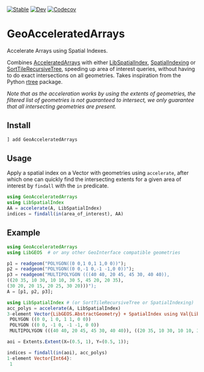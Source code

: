 
[![Stable](https://img.shields.io/badge/docs-stable-blue.svg)](https://evetion.github.io/GeoAcceleratedArrays.jl/stable)
[![Dev](https://img.shields.io/badge/docs-dev-blue.svg)](https://evetion.github.io/GeoAcceleratedArrays.jl/dev)
[![Codecov](https://codecov.io/gh/evetion/GeoAcceleratedArrays.jl/branch/master/graph/badge.svg)](https://codecov.io/gh/evetion/GeoAcceleratedArrays.jl)

# GeoAcceleratedArrays
Accelerate Arrays using Spatial Indexes.

Combines [AcceleratedArrays](https://github.com/andyferris/AcceleratedArrays.jl) with either [LibSpatialIndex](https://github.com/JuliaGeo/LibSpatialIndex.jl), [SpatialIndexing](https://github.com/alyst/SpatialIndexing.jl) or [SortTileRecursiveTree](https://github.com/maxfreu/SortTileRecursiveTree.jl), speeding up area of interest queries, without having to do exact intersections on all geometries.
Takes inspiration from the Python [rtree](https://github.com/Toblerity/rtree) package.

*Note that as the acceleration works by using the extents of geometries, the filtered list of geometries is not guaranteed to intersect, we only guarantee that all intersecting geometries are present.*

## Install
```julia
] add GeoAcceleratedArrays
```

## Usage
Apply a spatial index on a Vector with geometries using `accelerate`, after which one can quickly find the intersecting extents for a given area of interest by `findall` with the `in` predicate.

```julia
using GeoAcceleratedArrays
using LibSpatialIndex
AA = accelerate(A, LibSpatialIndex)
indices = findall(in(area_of_interest), AA)
```

## Example
```julia
using GeoAcceleratedArrays
using LibGEOS  # or any other GeoInterface compatible geometries

p1 = readgeom("POLYGON((0 0,1 0,1 1,0 0))");
p2 = readgeom("POLYGON((0 0,-1 0,-1 -1,0 0))");
p3 = readgeom("MULTIPOLYGON (((40 40, 20 45, 45 30, 40 40)),
((20 35, 10 30, 10 10, 30 5, 45 20, 20 35),
(30 20, 20 15, 20 25, 30 20)))");
A = [p1, p2, p3];

using LibSpatialIndex # (or SortTileRecursiveTree or SpatialIndexing)
acc_polys = accelerate(A, LibSpatialIndex)
3-element Vector{LibGEOS.AbstractGeometry} + SpatialIndex using Val{LibSpatialIndex}() backend with Extent{(:X, :Y), Tuple{Tuple{Float64, Float64}, Tuple{Float64, Float64}}}((X = (-1.0, 45.0), Y = (-1.0, 45.0))):
 POLYGON ((0 0, 1 0, 1 1, 0 0))
 POLYGON ((0 0, -1 0, -1 -1, 0 0))
 MULTIPOLYGON (((40 40, 20 45, 45 30, 40 40)), ((20 35, 10 30, 10 10, 30 5, 45 20, 20 35), (30 20, 20 15, 20 25, 30 20)))

aoi = Extents.Extent(X=(0.5, 1), Y=(0.5, 1));

indices = findall(in(aoi), acc_polys)
1-element Vector{Int64}:
 1
```
